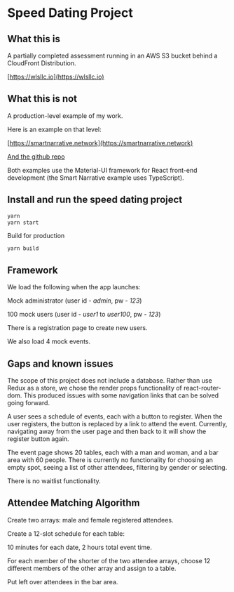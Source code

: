 # Speed Dating Project

## What this is
A partially completed assessment running in an AWS S3 bucket behind a CloudFront Distribution.

[https://wlsllc.io](https://wlsllc.io)

## What this is not

A production-level example of my work.

Here is an example on that level:

[https://smartnarrative.network](https://smartnarrative.network)

[And the github repo](https://github.com/smartnarrative/dsf-endpoint)


Both examples use the Material-UI framework for React front-end development (the Smart Narrative example uses TypeScript).
## Install and run the speed dating project

```sh
yarn
yarn start
```

Build for production

```
yarn build
```

## Framework

We load the following when the app launches: 

Mock administrator (user id - *admin*, pw - *123*) 

100 mock users (user id - *user1* to *user100*, pw - *123*)

There is a registration page to create new users.

We also load 4 mock events.

## Gaps and known issues

The scope of this project does not include a database. Rather than use Redux as a store, we chose the render props functionality of react-router-dom. This produced issues with some navigation links that can be solved going forward.

A user sees a schedule of events, each with a button to register. When the user registers, the button is replaced by a link to attend the event. Currently, navigating away from the user page and then back to it will show the register button again.

The event page shows 20 tables, each with a man and woman, and a bar area with 60 people. There is currently no functionality for choosing an empty spot, seeing a list of other attendees, filtering by gender or selecting.

There is no waitlist functionality.

## Attendee Matching Algorithm

Create two arrays: male and female registered attendees.

Create a 12-slot schedule for each table: 

10 minutes for each date, 2 hours total event time.

For each member of the shorter of the two attendee arrays, choose 12 different members of the other array and assign to a table. 

Put left over attendees in the bar area.
